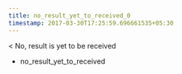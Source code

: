 ```yaml
---
title: no_result_yet_to_received_0
timestamp: 2017-03-30T17:25:59.696661535+05:30
---
```


< No, result is yet to be received
* no_result_yet_to_received
